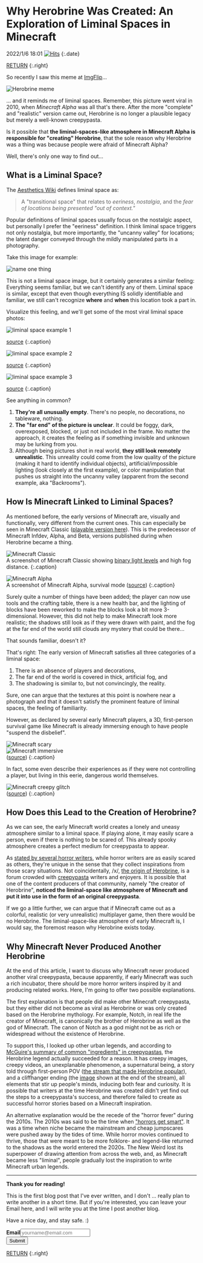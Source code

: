 # Why Herobrine Was Created: An Exploration of Liminal Spaces in Minecraft

2022/1/6 18:01
[![Hits](https://hits.seeyoufarm.com/api/count/incr/badge.svg?url=https%3A%2F%2Fcynthia7979.github.io%2Fideas%2Fherobrine&count_bg=%2379C83D&title_bg=%23555555&icon=&icon_color=%23E7E7E7&title=hits&edge_flat=false)](https://hits.seeyoufarm.com)
{:.date}

[RETURN](/)
{:.right}

So recently I saw this meme at [ImgFlip](https://imgflip.com/i/5zcec6)...

![Herobrine meme](https://i.imgflip.com/5zcec6.jpg)

... and it reminds me of liminal spaces. Remember, this picture went viral in 2010, when *Minecraft Alpha* was all that's there. After the more "complete" and "realistic" version came out, Herobrine is no longer a plausible legacy but merely a well-known creepypasta.

Is it possible that **the liminal-spaces-like atmosphere in Minecraft Alpha is responsible for "creating" Herobrine**, that the sole reason why Herobrine was a thing was because people were afraid of Minecraft Alpha?

Well, there's only one way to find out...

## What is a Liminal Space?
The [Aesthetics Wiki](https://aesthetics.fandom.com/wiki/Liminal_Space) defines liminal space as:

> A "transitional space" that relates to *eeriness*, *nostalgia*, and the *fear of locations being presented "out of context."* 
 
 Popular definitions of liminal spaces usually focus on the nostalgic aspect, but personally I prefer the "eeriness" definition. I think liminal space triggers not only nostalgia, but more importantly, the "uncanny valley" for locations; the latent danger conveyed through the mildly manipulated parts in a photography.

Take this image for example:

![name one thing](https://www.thesun.co.uk/wp-content/uploads/2019/04/NINTCHDBPICT000485122030.jpg)

This is not a liminal space image, but it certainly generates a similar feeling: Everything seems familiar, but we can't identify any of them. Liminal space is similar, except that even though everything IS solidly identifiable and familiar, we still can't recognize **where** and **when** this location took a part in. 

Visualize this feeling, and we'll get some of the most viral liminal space photos:

![liminal space example 1](https://cdn-0.studybreaks.com/wp-content/uploads/2021/12/Image-from-iOS-1-2.jpg)

[source](https://studybreaks.com/thoughts/liminal-spaces-creepy-and-weird-places/)
{:.caption}

![liminal space example 2](https://static.wikia.nocookie.net/aesthetics/images/0/00/Backrooms.PNG.png)

[source](https://aesthetics.fandom.com/wiki/Liminal_Space)
{:.caption}

![liminal space example 3](https://images.squarespace-cdn.com/content/v1/57825361440243db4a4b7830/1619925239500-5XAC9BS2OXJU67Z7RDSA/wuww8vph8ub51.jpeg?format=1000w)

[source](https://sabukaru.online/articles/liminal-spaces-the-era-of-realizing-false-promises)
{:.caption}

See anything in common?
1. **They're all unusually empty**. There's no people, no decorations, no tableware, nothing.
2. **The "far end" of the picture is unclear**. It could be foggy, dark, overexposed, blocked, or just not included in the frame. No matter the approach, it creates the feeling as if something invisible and unknown may be lurking from you.
3. Although being pictures shot in real world, **they still look remotely unrealistic**. This unreality could come from the low quality of the picture (making it hard to identify individual objects), artificial/impossible lighting (look closely at the first example), or color manipulation that pushes us straight into the uncanny valley (apparent from the second example, aka "Backrooms").

## How Is Minecraft Linked to Liminal Spaces?
As mentioned before, the early versions of Minecraft are, visually and functionally, very different from the current ones. This can especially be seen in Minecraft Classic ([playable version here](https://classic.minecraft.net/)). This is the predecessor of Minecraft Infdev, Alpha, and Beta, versions published during when Herobrine became a thing.

![Minecraft Classic](/static/minecraft-classic-lighting.png)  
A screenshot of Minecraft Classic showing [binary light levels](https://minecraft.fandom.com/wiki/Light#History) and high fog distance.
{:.caption}

![Minecraft Alpha](https://media.minecraftforum.net/attachments/282/356/636655882262077072.png)  
A screenshot of Minecraft Alpha, survival mode ([source](https://www.minecraftforum.net/forums/minecraft-java-edition/survival-mode/2910659-skyblock-in-minecraft-alpha))
{:.caption}

Surely quite a number of things have been added; the player can now use tools and the crafting table, there is a new health bar, and the lighting of blocks have been reworked to make the blocks look a bit more 3-dimensional. However, this did not help to make Minecraft look more realistic; the shadows still look as if they were drawn with paint, and the fog at the far end of the world still clouds any mystery that could be there...

That sounds familiar, doesn't it?

That's right: The early version of Minecraft satisfies all three categories of a liminal space:
1. There is an absence of players and decorations,
2. The far end of the world is covered in thick, artificial fog, and
3. The shadowing is similar to, but not convincingly, the reality.

Sure, one can argue that the textures at this point is nowhere near a photograph and that it doesn't satisfy the prominent feature of liminal spaces, the feeling of familiarity. 

However, as declared by several early Minecraft players, a 3D, first-person survival game like Minecraft is already immersing enough to have people "suspend the disbelief".

![Minecraft scary](/static/minecraft-scary-forum.png)  
![Minecraft immersive](/static/minecraft-immersive-forum.png)  
([source](https://www.minecraftforum.net/forums/archive/alpha/alpha-survival-single-player/817234-why-is-minecraft-so-scary))
{:.caption}

In fact, some even describe their experiences as if they were not controlling a player, but living in this eerie, dangerous world themselves.

![Minecraft creepy glitch](/static/creepy-glitch-forum.png)  
([source](https://www.minecraftforum.net/forums/archive/alpha/alpha-survival-multiplayer/822199-creepy-glitch))
{:.caption}

## How Does this Lead to the Creation of Herobrine?
As we can see, the early Minecraft world creates a lonely and uneasy atmosphere similar to a liminal space. If playing alone, it may easily scare a person, even if there is nothing to be scared of. This already spooky atmosphere creates a perfect medium for creepypasta to appear. 

As [stated by several horror writers](https://www.quora.com/Are-horror-writers-less-easily-scared-than-normal-people), while horror writers are as easily scared as others, they're unique in the sense that they collect inspirations from those scary situations. Not coincidentally, /x/, [the origin of Herobrine](https://minecraft.fandom.com/wiki/Herobrine), is a forum crowded with [creepypasta](https://en.wikipedia.org/wiki/creepypasta) writers and enjoyers. It is possible that one of the content producers of that community, namely "the creator of Herobrine", **noticed the liminal-space like atmosphere of Minecraft and put it into use in the form of an original creepypasta**.

If we go a little further, we can argue that if Minecraft came out as a colorful, realistic (or very unrealistic) multiplayer game, then there would be no Herobrine. The liminal-space-like atmosphere of early Minecraft is, I would say, the foremost reason why Herobrine exists today.

## Why Minecraft Never Produced Another Herobrine
At the end of this article, I want to discuss why Minecraft never produced another viral creepypasta, because apparently, if early Minecraft was such a rich incubator, there *should* be more horror writers inspired by it and producing related works. Here, I'm going to offer two possible explanations.

The first explanation is that people did make other Minecraft creepypasta, but they either did not become as viral as Herobrine or was only created based on the Herobrine mythology. For example, Notch, in real life the creator of Minecraft, is canonically the brother of Herobrine as well as the god of Minecraft. The canon of Notch as a god might not be as rich or widespread without the existence of Herobrine. 

To support this, I looked up other urban legends, and according to [McGuire's summary of common "ingredients" in creepypastas](https://venngage.com/blog/creepypasta/), the Herobrine legend actually succeeded for a reason. It has creepy images, creepy videos, an unexplanable phenomenon, a supernatural being, a story told through first-person POV ([the stream that made Herobrine popular](https://minecraft.fandom.com/wiki/Herobrine)), and a cliffhanger ending (the [image](https://minecraft.fandom.com/wiki/File:HerobrineBrocastCreepyPage.gif) shown at the end of the stream), all elements that stir up people's minds, inducing both fear and curiosity. It is possible that writers at the time Herobrine was created didn't yet find out the steps to a creepypasta's success, and therefore failed to create as successful horror stories based on a Minecraft inspiration.

An alternative explanation would be the recede of the "horror fever" during the 2010s. The 2010s was said to be the time when ["horrors get smart"](https://www.esquire.com/uk/culture/film/a30284121/elevated-horror-2010s-peele-eggers-aster-blumhouse/). It was a time when niche became the mainstream and cheap jumpscares were pushed away by the tides of time. While horror movies continued to thrive, those that were meant to be more folklore- and legend-like returned to the shadows as the world entered the 2020s. The New Weird lost its superpower of drawing attention from across the web, and, as Minecraft became less "liminal", people gradually lost the inspiration to write Minecraft urban legends. 

--------

**Thank you for reading!**

This is the first blog post that I've ever written, and I don't ... really plan to write another in a short time. But if you're interested, you can leave your Email here, and I will write you at the time I post another blog.

Have a nice day, and stay safe. :)

<div class="form">
    <form action="https://app.99inbound.com/api/e/3cZaTIPD" method="POST" target="_blank">
        <b>Email</b><input type="email" name="email" placeholder="yourname@email.com"><br>
        <div style="position: absolute; left: -5000px;">
            <input type="checkbox" name="magnetic_almond_waved_lamp" value="1" tabindex="-1" autocomplete="no">
        </div>
        <button type="submit">Submit</button>
    </form>
</div>

[RETURN](/)
{:.right}

